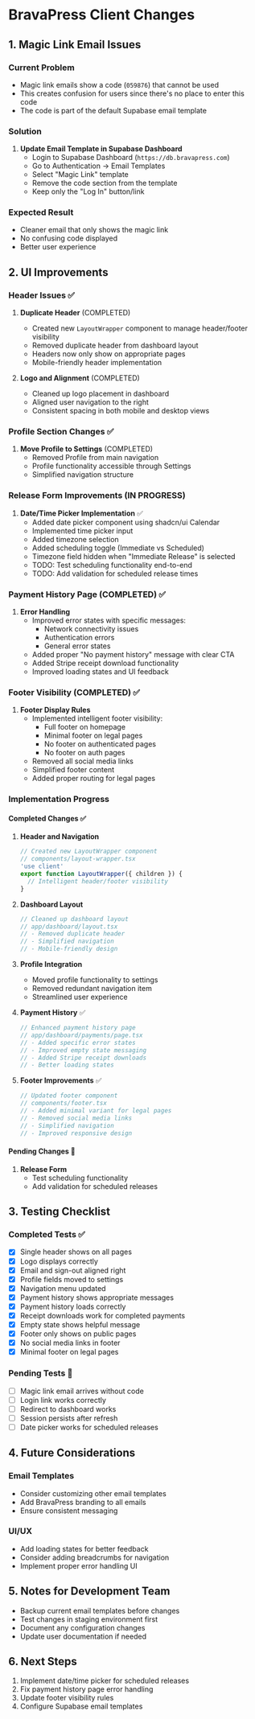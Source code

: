 # BravaPress Client Changes

## 1. Magic Link Email Issues

### Current Problem
- Magic link emails show a code (`059876`) that cannot be used
- This creates confusion for users since there's no place to enter this code
- The code is part of the default Supabase email template

### Solution
1. **Update Email Template in Supabase Dashboard**
   - Login to Supabase Dashboard (`https://db.bravapress.com`)
   - Go to Authentication → Email Templates
   - Select "Magic Link" template
   - Remove the code section from the template
   - Keep only the "Log In" button/link

### Expected Result
- Cleaner email that only shows the magic link
- No confusing code displayed
- Better user experience

## 2. UI Improvements

### Header Issues ✅
1. **Duplicate Header** (COMPLETED)
   - Created new `LayoutWrapper` component to manage header/footer visibility
   - Removed duplicate header from dashboard layout
   - Headers now only show on appropriate pages
   - Mobile-friendly header implementation

2. **Logo and Alignment** (COMPLETED)
   - Cleaned up logo placement in dashboard
   - Aligned user navigation to the right
   - Consistent spacing in both mobile and desktop views

### Profile Section Changes ✅
1. **Move Profile to Settings** (COMPLETED)
   - Removed Profile from main navigation
   - Profile functionality accessible through Settings
   - Simplified navigation structure

### Release Form Improvements (IN PROGRESS)
1. **Date/Time Picker Implementation** ✅
   - Added date picker component using shadcn/ui Calendar
   - Implemented time picker input
   - Added timezone selection
   - Added scheduling toggle (Immediate vs Scheduled)
   - Timezone field hidden when "Immediate Release" is selected
   - TODO: Test scheduling functionality end-to-end
   - TODO: Add validation for scheduled release times

### Payment History Page (COMPLETED) ✅
1. **Error Handling**
   - Improved error states with specific messages:
     - Network connectivity issues
     - Authentication errors
     - General error states
   - Added proper "No payment history" message with clear CTA
   - Added Stripe receipt download functionality
   - Improved loading states and UI feedback

### Footer Visibility (COMPLETED) ✅
1. **Footer Display Rules**
   - Implemented intelligent footer visibility:
     - Full footer on homepage
     - Minimal footer on legal pages
     - No footer on authenticated pages
     - No footer on auth pages
   - Removed all social media links
   - Simplified footer content
   - Added proper routing for legal pages

### Implementation Progress

#### Completed Changes ✅
1. **Header and Navigation**
   ```typescript
   // Created new LayoutWrapper component
   // components/layout-wrapper.tsx
   'use client'
   export function LayoutWrapper({ children }) {
     // Intelligent header/footer visibility
   }
   ```

2. **Dashboard Layout**
   ```typescript
   // Cleaned up dashboard layout
   // app/dashboard/layout.tsx
   // - Removed duplicate header
   // - Simplified navigation
   // - Mobile-friendly design
   ```

3. **Profile Integration**
   - Moved profile functionality to settings
   - Removed redundant navigation item
   - Streamlined user experience

4. **Payment History** ✅
   ```typescript
   // Enhanced payment history page
   // app/dashboard/payments/page.tsx
   // - Added specific error states
   // - Improved empty state messaging
   // - Added Stripe receipt downloads
   // - Better loading states
   ```

5. **Footer Improvements** ✅
   ```typescript
   // Updated footer component
   // components/footer.tsx
   // - Added minimal variant for legal pages
   // - Removed social media links
   // - Simplified navigation
   // - Improved responsive design
   ```

#### Pending Changes 🚧
1. **Release Form**
   - Test scheduling functionality
   - Add validation for scheduled releases

## 3. Testing Checklist

### Completed Tests ✅
- [x] Single header shows on all pages
- [x] Logo displays correctly
- [x] Email and sign-out aligned right
- [x] Profile fields moved to settings
- [x] Navigation menu updated
- [x] Payment history shows appropriate messages
- [x] Payment history loads correctly
- [x] Receipt downloads work for completed payments
- [x] Empty state shows helpful message
- [x] Footer only shows on public pages
- [x] No social media links in footer
- [x] Minimal footer on legal pages

### Pending Tests 🚧
- [ ] Magic link email arrives without code
- [ ] Login link works correctly
- [ ] Redirect to dashboard works
- [ ] Session persists after refresh
- [ ] Date picker works for scheduled releases

## 4. Future Considerations

### Email Templates
- Consider customizing other email templates
- Add BravaPress branding to all emails
- Ensure consistent messaging

### UI/UX
- Add loading states for better feedback
- Consider adding breadcrumbs for navigation
- Implement proper error handling UI

## 5. Notes for Development Team
- Backup current email templates before changes
- Test changes in staging environment first
- Document any configuration changes
- Update user documentation if needed

## 6. Next Steps
1. Implement date/time picker for scheduled releases
2. Fix payment history page error handling
3. Update footer visibility rules
4. Configure Supabase email templates 